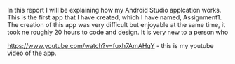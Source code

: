 In this report I will be explaining how my Android Studio applcation works. This is the first app that I have created, which I have named, Assignment1. The creation of this app was very difficult but enjoyable at the same time, it took ne roughly 20 hours to code and design. It is very new to a person who 






https://www.youtube.com/watch?v=fuxh7AmAHqY - this is my youtube video of the app.
